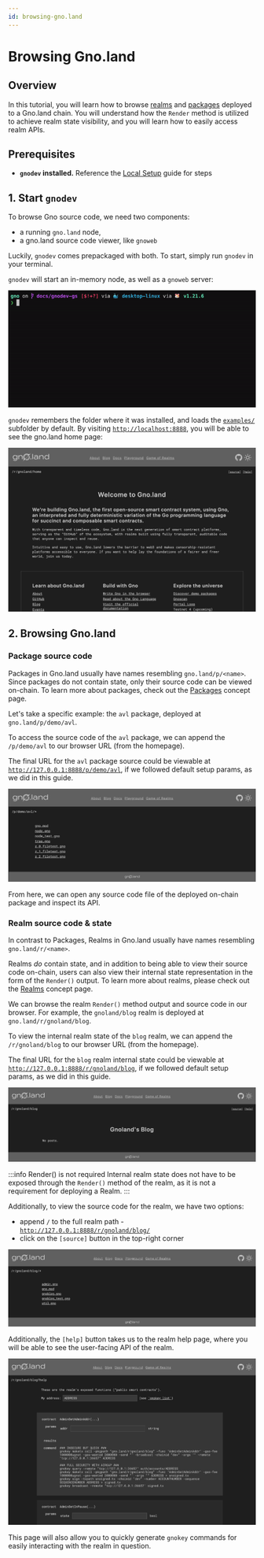 ```yaml
---
id: browsing-gno.land
---
```


# Browsing Gno.land

## Overview
In this tutorial, you will learn how to browse [realms](../../concepts/realms.md)
and [packages](../../concepts/packages.md) deployed to a Gno.land chain. 
You will understand how the `Render` method is utilized to achieve realm state
visibility, and you will learn how to easily access realm APIs.

## Prerequisites
- **`gnodev` installed.** Reference the 
[Local Setup](installation.md#3-installing-other-gno-tools) guide for steps

## 1. Start `gnodev`
To browse Gno source code, we need two components:
- a running `gno.land` node,
- a gno.land source code viewer, like `gnoweb`

Luckily, `gnodev` comes prepackaged with both. To start, simply run `gnodev` in
your terminal.

`gnodev` will start an in-memory node, as well as a `gnoweb` server:

![gnodev](../../assets/getting-started/local-setup/browsing-gno-source-code/gnodev.gif)

`gnodev` remembers the folder where it was installed, and loads the
[`examples/`](https://github.com/gnolang/gno/tree/master/examples) subfolder by default. By visiting 
[`http://localhost:8888`](http://localhost:8888), you will be able to see the
gno.land home page:

![homepage](../../assets/getting-started/local-setup/browsing-gno-source-code/gnoland-homepage.png)

## 2. Browsing Gno.land

### Package source code
Packages in Gno.land usually have names resembling `gno.land/p/<name>`. Since 
packages do not contain state, only their source code can be viewed on-chain. To
learn more about packages, check out the [Packages](../../concepts/packages.md) 
concept page.

Let's take a specific example: the `avl` package, deployed at `gno.land/p/demo/avl`.

To access the source code of the `avl` package, we can append the `/p/demo/avl`
to our browser URL (from the homepage).

The final URL for the `avl` package source could be viewable at 
[`http://127.0.0.1:8888/p/demo/avl`](http://127.0.0.1:8888/p/demo/avl),
if we followed default setup params, as we did in this guide.

![gnoweb avl](../../assets/getting-started/local-setup/browsing-gno-source-code/gnoweb-avl.png)

From here, we can open any source code file of the deployed on-chain package
and inspect its API.

### Realm source code & state
In contrast to Packages, Realms in Gno.land usually have names resembling
`gno.land/r/<name>`.

Realms _do_ contain state, and in addition to being able to view their source 
code on-chain, users can also view their internal state representation in the 
form of the `Render()` output. To learn more about realms, please check out the
[Realms](../../concepts/realms.md) concept page.

We can browse the realm `Render()` method output and source code in our browser.
For example, the `gnoland/blog` realm is deployed at `gno.land/r/gnoland/blog`.

To view the internal realm state of the `blog` realm, we can append the
`/r/gnoland/blog` to our browser URL (from the homepage).

The final URL for the `blog` realm internal state could be viewable at
[`http://127.0.0.1:8888/r/gnoland/blog`](http://127.0.0.1:8888/r/gnoland/blog),
if we followed default setup params, as we did in this guide.

![blog_render](../../assets/getting-started/local-setup/browsing-gno-source-code/blog_render.png)

:::info Render() is not required
Internal realm state does not have to be exposed through the `Render()` method
of the realm, as it is not a requirement for deploying a Realm.
:::

Additionally, to view the source code for the realm, we have two options:
- append `/` to the full realm path - [`http://127.0.0.1:8888/r/gnoland/blog/`](http://127.0.0.1:8888/r/gnoland/blog/)
- click on the `[source]` button in the top-right corner

![blog_source](../../assets/getting-started/local-setup/browsing-gno-source-code/blog_source.png)

Additionally, the `[help]` button takes us to the realm help page, where you will
be able to see the user-facing API of the realm. 

![blog_help](../../assets/getting-started/local-setup/browsing-gno-source-code/blog_help.png)

This page will also allow you to quickly generate `gnokey` commands for easily
interacting with the realm in question.
